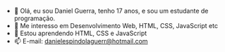 - 👋 Olá, eu sou Daniel Guerra, tenho 17 anos, e sou um estudante de programação.
- 👀 Me interesso em Desenvolvimento Web, HTML, CSS, JavaScript etc
- 🌱 Estou aprendendo HTML, CSS e JavaScript
- 📫 E-mail: danielespindolaguerr@hotmail.com

<!---
danielguerr/danielguerr is a ✨ special ✨ repository because its `README.md` (this file) appears on your GitHub profile.
You can click the Preview link to take a look at your changes.
--->
